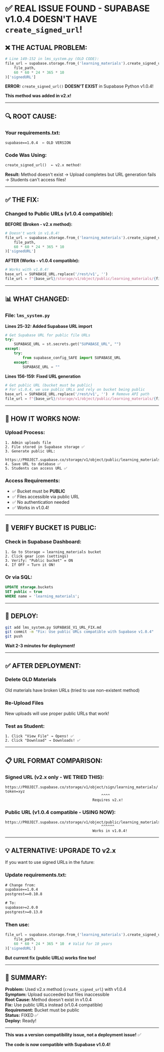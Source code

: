 # ✅ **REAL ISSUE FOUND - SUPABASE v1.0.4 DOESN'T HAVE `create_signed_url`!**

## **❌ THE ACTUAL PROBLEM:**

```python
# Line 149-152 in lms_system.py (OLD CODE):
file_url = supabase.storage.from_('learning_materials').create_signed_url(
    file_path,
    60 * 60 * 24 * 365 * 10
)['signedURL']
```

**ERROR:** `create_signed_url()` **DOESN'T EXIST** in Supabase Python v1.0.4!

**This method was added in v2.x!**

---

## **🔍 ROOT CAUSE:**

### **Your requirements.txt:**
```
supabase==1.0.4  ← OLD VERSION
```

### **Code Was Using:**
```python
create_signed_url()  ← v2.x method!
```

**Result:** Method doesn't exist → Upload completes but URL generation fails → Students can't access files!

---

## **✅ THE FIX:**

### **Changed to Public URLs (v1.0.4 compatible):**

**BEFORE (Broken - v2.x method):**
```python
# Doesn't work in v1.0.4!
file_url = supabase.storage.from_('learning_materials').create_signed_url(
    file_path,
    60 * 60 * 24 * 365 * 10
)['signedURL']
```

**AFTER (Works - v1.0.4 compatible):**
```python
# Works with v1.0.4!
base_url = SUPABASE_URL.replace('/rest/v1', '')
file_url = f"{base_url}/storage/v1/object/public/learning_materials/{file_path}"
```

---

## **📊 WHAT CHANGED:**

### **File:** `lms_system.py`

**Lines 25-32: Added Supabase URL import**
```python
# Get Supabase URL for public file URLs
try:
    SUPABASE_URL = st.secrets.get("SUPABASE_URL", "")
except:
    try:
        from supabase_config_SAFE import SUPABASE_URL
    except:
        SUPABASE_URL = ""
```

**Lines 156-159: Fixed URL generation**
```python
# Get public URL (bucket must be public)
# For v1.0.4, we use public URLs and rely on bucket being public
base_url = SUPABASE_URL.replace('/rest/v1', '')  # Remove API path
file_url = f"{base_url}/storage/v1/object/public/learning_materials/{file_path}"
```

---

## **🎯 HOW IT WORKS NOW:**

### **Upload Process:**
```
1. Admin uploads file
2. File stored in Supabase storage ✅
3. Generate public URL:
   https://PROJECT.supabase.co/storage/v1/object/public/learning_materials/[file_path]
4. Save URL to database ✅
5. Students can access URL ✅
```

### **Access Requirements:**
- ✅ Bucket must be **PUBLIC**
- ✅ Files accessible via public URL
- ✅ No authentication needed
- ✅ Works in v1.0.4!

---

## **🔐 VERIFY BUCKET IS PUBLIC:**

### **Check in Supabase Dashboard:**
```
1. Go to Storage → learning_materials bucket
2. Click gear icon (settings)
3. Verify: "Public bucket" = ON
4. If OFF → Turn it ON!
```

### **Or via SQL:**
```sql
UPDATE storage.buckets
SET public = true
WHERE name = 'learning_materials';
```

---

## **🚀 DEPLOY:**

```bash
git add lms_system.py SUPABASE_V1_URL_FIX.md
git commit -m "Fix: Use public URLs compatible with Supabase v1.0.4"
git push
```

**Wait 2-3 minutes for deployment!**

---

## **✅ AFTER DEPLOYMENT:**

### **Delete OLD Materials**
Old materials have broken URLs (tried to use non-existent method)

### **Re-Upload Files**
New uploads will use proper public URLs that work!

### **Test as Student:**
```
1. Click "View File" → Opens! ✅
2. Click "Download" → Downloads! ✅
```

---

## **📋 URL FORMAT COMPARISON:**

### **Signed URL (v2.x only - WE TRIED THIS):**
```
https://PROJECT.supabase.co/storage/v1/object/sign/learning_materials/...?token=xyz
                                            ^^^^
                                        Requires v2.x!
```

### **Public URL (v1.0.4 compatible - USING NOW):**
```
https://PROJECT.supabase.co/storage/v1/object/public/learning_materials/...
                                            ^^^^^^
                                        Works in v1.0.4!
```

---

## **💡 ALTERNATIVE: UPGRADE TO v2.x**

If you want to use signed URLs in the future:

### **Update requirements.txt:**
```txt
# Change from:
supabase==1.0.4
postgrest==0.10.8

# To:
supabase>=2.0.0
postgrest>=0.13.0
```

### **Then use:**
```python
file_url = supabase.storage.from_('learning_materials').create_signed_url(
    file_path,
    60 * 60 * 24 * 365 * 10  # Valid for 10 years
)['signedURL']
```

**But current fix (public URLs) works fine too!**

---

## **🎯 SUMMARY:**

**Problem:** Used v2.x method (`create_signed_url`) with v1.0.4  
**Symptom:** Upload succeeded but files inaccessible  
**Root Cause:** Method doesn't exist in v1.0.4  
**Fix:** Use public URLs instead (v1.0.4 compatible)  
**Requirement:** Bucket must be public  
**Status:** FIXED ✅  
**Deploy:** Ready!

---

**This was a version compatibility issue, not a deployment issue!** ✅

**The code is now compatible with Supabase v1.0.4!**
